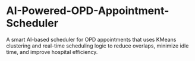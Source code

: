 # AI-Powered-OPD-Appointment-Scheduler
A smart AI-based scheduler for OPD appointments that uses KMeans clustering and real-time scheduling logic to reduce overlaps, minimize idle time, and improve hospital efficiency.
